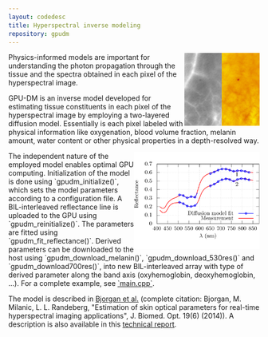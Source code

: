 ```yaml
---
layout: codedesc
title: Hyperspectral inverse modeling
repository: gpudm
---
```


<img src="gpudm/oxy.png" align="right" width="15%" alt="Oxygenation"><img src="gpudm/bvf.png" align="right" width="15%" alt="Blood volume fraction">
Physics-informed models are important for understanding 
the photon propagation through the tissue and the spectra
obtained in each pixel of the hyperspectral image. 

GPU-DM is an inverse model developed for 
estimating tissue constituents in each pixel of the hyperspectral
image by employing a two-layered diffusion model. Essentially
is each pixel labeled with physical information like oxygenation,
blood volume fraction, melanin amount, water content or other physical
properties in a depth-resolved way.

<img src="gpudm/figure13.png" align="right" width="50%" alt="Spectral fit in each pixel">
The independent nature of the employed model enables
optimal GPU computing. Initialization of the model
is done using `gpudm_initialize()`, which sets the model
parameters according to a configuration file. A BIL-interleaved
reflectance line is uploaded to the GPU using `gpudm_reinitialize()`. 
The parameters are fitted using `gpudm_fit_reflectance()`. Derived
parameters can be downloaded to the host using `gpudm_download_melanin()`, 
`gpudm_download_530res()` and `gpudm_download700res()`, into new BIL-interleaved
array with type of derived parameter along the band axis (oxyhemoglobin, deoxyhemoglobin, ...). 
For a complete example, see <a href="https://github.com/ntnu-bioopt/gpudm/blob/master/src/main.cpp">`main.cpp`</a>.

The model is described in <a href="{{ site.url }}/publications/#1136599">Bjorgan et al.</a> (complete citation: Bjorgan, M. Milanic, L. L. Randeberg, "Estimation of skin optical parameters for real-time hyperspectral imaging applications", J. Biomed. Opt. 19(6) (2014)).
A description is also available in this <a href="https://github.com/ntnu-bioopt/gpudm/blob/master/technicalreport.pdf">technical report</a>. 

